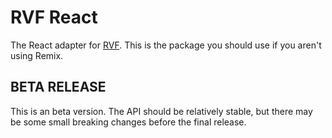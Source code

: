 # RVF React

The React adapter for [RVF](https://github.com/airjp73/remix-validated-form).
This is the package you should use if you aren't using Remix.

## BETA RELEASE

This is an beta version. The API should be relatively stable, but there may be some small breaking changes before the final release.

